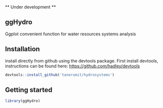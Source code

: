 
<!-- README.md is generated from README.Rmd. Please edit that file -->
\*\* Under development \*\*

ggHydro
-------

Ggplot convenient function for water resources systems analysis

Installation
------------

install directly from github using the devtools package. First install devtools, instructions can be found here: <https://github.com/hadley/devtools>

``` r
devtools::install_github('tanerumit/hydrosystems')
```

Getting started
---------------

``` r
library(ggHydro)
```
